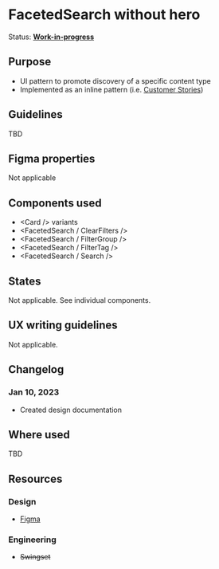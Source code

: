 # FacetedSearch without hero

Status: **[Work-in-progress](/guides/can-i-use#work-in-progress)**

## Purpose

- UI pattern to promote discovery of a specific content type
- Implemented as an inline pattern (i.e. [Customer Stories](https://www.hashicorp.com/case-studies))

## Guidelines

TBD

## Figma properties

Not applicable

## Components used

- \<Card /> variants
- \<FacetedSearch / ClearFilters />
- \<FacetedSearch / FilterGroup />
- \<FacetedSearch / FilterTag />
- \<FacetedSearch / Search />

## States

Not applicable. See individual components.

## UX writing guidelines

Not applicable.

## Changelog

### Jan 10, 2023

- Created design documentation

## Where used

TBD

## Resources

### Design

- [Figma](https://www.figma.com/file/7cYgDM618stjYUHDqAfRec/Components?node-id=4748%3A24287)

### Engineering

- ~~Swingset~~
